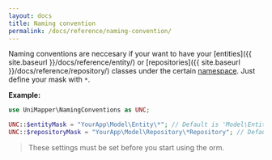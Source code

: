 ```yaml
---
layout: docs
title: Naming convention
permalink: /docs/reference/naming-convention/
---
```


Naming conventions are neccesary if your want to have your [entities]({{ site.baseurl }}/docs/reference/entity/) or [repositories]({{ site.baseurl }}/docs/reference/repository/) classes under the certain [namespace](http://www.php.net/manual/en/language.namespaces.php).
Just define your mask with `*`.

**Example:**

~~~ php
use UniMapper\NamingConventions as UNC;

UNC::$entityMask = "YourApp\Model\Entity\*"; // Default is 'Model\Entity\*'
UNC::$repositoryMask = "YourApp\Model\Repository\*Repository"; // Default is 'Model\Repository\*Repository'
~~~

> These settings must be set before you start using the orm.